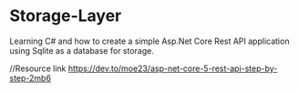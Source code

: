 # Storage-Layer

Learning C# and how to create a simple Asp.Net Core Rest API application using Sqlite as a database for storage.

//Resource link
https://dev.to/moe23/asp-net-core-5-rest-api-step-by-step-2mb6
